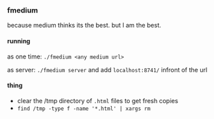### fmedium

because medium thinks its the best. but I am the best.

#### running

as one time: `./fmedium <any medium url>`

as server: `./fmedium server` and add `localhost:8741/` infront of the url


#### thing
- clear the /tmp directory of `.html` files to get fresh copies
- `find /tmp -type f -name '*.html' | xargs rm`
